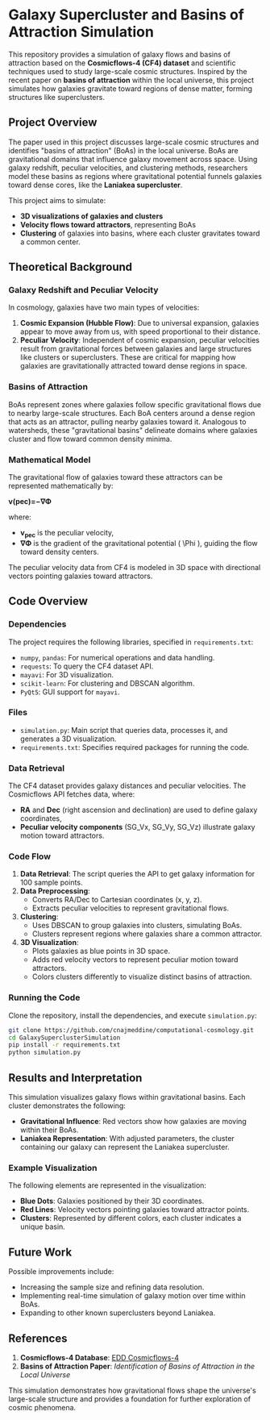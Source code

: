 # Galaxy Supercluster and Basins of Attraction Simulation

This repository provides a simulation of galaxy flows and basins of attraction based on the **Cosmicflows-4 (CF4) dataset** and scientific techniques used to study large-scale cosmic structures. Inspired by the recent paper on **basins of attraction** within the local universe, this project simulates how galaxies gravitate toward regions of dense matter, forming structures like superclusters.

## Project Overview

The paper used in this project discusses large-scale cosmic structures and identifies "basins of attraction" (BoAs) in the local universe. BoAs are gravitational domains that influence galaxy movement across space. Using galaxy redshift, peculiar velocities, and clustering methods, researchers model these basins as regions where gravitational potential funnels galaxies toward dense cores, like the **Laniakea supercluster**.

This project aims to simulate:
- **3D visualizations of galaxies and clusters**
- **Velocity flows toward attractors**, representing BoAs
- **Clustering** of galaxies into basins, where each cluster gravitates toward a common center.

## Theoretical Background

### Galaxy Redshift and Peculiar Velocity
In cosmology, galaxies have two main types of velocities:
1. **Cosmic Expansion (Hubble Flow)**: Due to universal expansion, galaxies appear to move away from us, with speed proportional to their distance.
2. **Peculiar Velocity**: Independent of cosmic expansion, peculiar velocities result from gravitational forces between galaxies and large structures like clusters or superclusters. These are critical for mapping how galaxies are gravitationally attracted toward dense regions in space.

### Basins of Attraction
BoAs represent zones where galaxies follow specific gravitational flows due to nearby large-scale structures. Each BoA centers around a dense region that acts as an attractor, pulling nearby galaxies toward it. Analogous to watersheds, these "gravitational basins" delineate domains where galaxies cluster and flow toward common density minima.

### Mathematical Model
The gravitational flow of galaxies toward these attractors can be represented mathematically by:

   **v(pec)=−∇Φ**

where:
- **v<sub>pec</sub>** is the peculiar velocity,
- **∇Φ** is the gradient of the gravitational potential \( \Phi \), guiding the flow toward density centers.

The peculiar velocity data from CF4 is modeled in 3D space with directional vectors pointing galaxies toward attractors.

## Code Overview

### Dependencies
The project requires the following libraries, specified in `requirements.txt`:
- `numpy`, `pandas`: For numerical operations and data handling.
- `requests`: To query the CF4 dataset API.
- `mayavi`: For 3D visualization.
- `scikit-learn`: For clustering and DBSCAN algorithm.
- `PyQt5`: GUI support for `mayavi`.

### Files
- `simulation.py`: Main script that queries data, processes it, and generates a 3D visualization.
- `requirements.txt`: Specifies required packages for running the code.

### Data Retrieval
The CF4 dataset provides galaxy distances and peculiar velocities. The Cosmicflows API fetches data, where:
- **RA** and **Dec** (right ascension and declination) are used to define galaxy coordinates,
- **Peculiar velocity components** (SG_Vx, SG_Vy, SG_Vz) illustrate galaxy motion toward attractors.

### Code Flow
1. **Data Retrieval**: The script queries the API to get galaxy information for 100 sample points.
2. **Data Preprocessing**:
   - Converts RA/Dec to Cartesian coordinates (x, y, z).
   - Extracts peculiar velocities to represent gravitational flows.
3. **Clustering**:
   - Uses DBSCAN to group galaxies into clusters, simulating BoAs.
   - Clusters represent regions where galaxies share a common attractor.
4. **3D Visualization**:
   - Plots galaxies as blue points in 3D space.
   - Adds red velocity vectors to represent peculiar motion toward attractors.
   - Colors clusters differently to visualize distinct basins of attraction.

### Running the Code
Clone the repository, install the dependencies, and execute `simulation.py`:
```bash
git clone https://github.com/cnajmeddine/computational-cosmology.git
cd GalaxySuperclusterSimulation
pip install -r requirements.txt
python simulation.py
```

## Results and Interpretation

This simulation visualizes galaxy flows within gravitational basins. Each cluster demonstrates the following:
- **Gravitational Influence**: Red vectors show how galaxies are moving within their BoAs.
- **Laniakea Representation**: With adjusted parameters, the cluster containing our galaxy can represent the Laniakea supercluster.

### Example Visualization
The following elements are represented in the visualization:
- **Blue Dots**: Galaxies positioned by their 3D coordinates.
- **Red Lines**: Velocity vectors pointing galaxies toward attractor points.
- **Clusters**: Represented by different colors, each cluster indicates a unique basin.

## Future Work
Possible improvements include:
- Increasing the sample size and refining data resolution.
- Implementing real-time simulation of galaxy motion over time within BoAs.
- Expanding to other known superclusters beyond Laniakea.

## References
1. **Cosmicflows-4 Database**: [EDD Cosmicflows-4](http://edd.ifa.hawaii.edu/CF4)
2. **Basins of Attraction Paper**: *Identification of Basins of Attraction in the Local Universe*

This simulation demonstrates how gravitational flows shape the universe's large-scale structure and provides a foundation for further exploration of cosmic phenomena.
